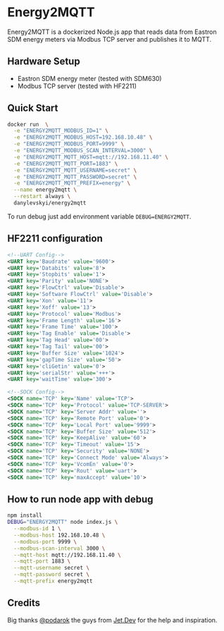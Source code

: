 # Energy2MQTT

Energy2MQTT is a dockerized Node.js app that reads data from Eastron SDM energy meters via Modbus TCP server and
publishes it to MQTT.

## Hardware Setup

- Eastron SDM energy meter (tested with SDM630)
- Modbus TCP server (tested with HF2211)

## Quick Start

```sh
docker run  \
  -e "ENERGY2MQTT_MODBUS_ID=1" \
  -e "ENERGY2MQTT_MODBUS_HOST=192.168.10.48" \
  -e "ENERGY2MQTT_MODBUS_PORT=9999" \
  -e "ENERGY2MQTT_MODBUS_SCAN_INTERVAL=3000" \
  -e "ENERGY2MQTT_MQTT_HOST=mqtt://192.168.11.40" \
  -e "ENERGY2MQTT_MQTT_PORT=1883" \
  -e "ENERGY2MQTT_MQTT_USERNAME=secret" \
  -e "ENERGY2MQTT_MQTT_PASSWORD=secret" \
  -e "ENERGY2MQTT_MQTT_PREFIX=energy" \
  --name energy2mqtt \
  --restart always \
  danylevskyi/energy2mqtt
```

To run debug just add environment variable `DEBUG=ENERGY2MQTT`.

## HF2211 configuration

```xml
<!--UART Config-->
<UART key='Baudrate' value='9600'>
<UART key='Databits' value='8'>
<UART key='Stopbits' value='1'>
<UART key='Parity' value='NONE'>
<UART key='FlowCtrl' value='Disable'>
<UART key='Software FlowCtrl' value='Disable'>
<UART key='Xon' value='11'>
<UART key='Xoff' value='13'>
<UART key='Protocol' value='Modbus'>
<UART key='Frame Length' value='16'>
<UART key='Frame Time' value='100'>
<UART key='Tag Enable' value='Disable'>
<UART key='Tag Head' value='00'>
<UART key='Tag Tail' value='00'>
<UART key='Buffer Size' value='1024'>
<UART key='gapTime Size' value='50'>
<UART key='cliGetin' value='0'>
<UART key='serialStr' value='+++'>
<UART key='waitTime' value='300'>
```

```xml
<!--SOCK Config-->
<SOCK name='TCP' key='Name' value='TCP'>
<SOCK name='TCP' key='Protocol' value='TCP-SERVER'>
<SOCK name='TCP' key='Server Addr' value=''>
<SOCK name='TCP' key='Remote Port' value='0'>
<SOCK name='TCP' key='Local Port' value='9999'>
<SOCK name='TCP' key='Buffer Size' value='512'>
<SOCK name='TCP' key='KeepAlive' value='60'>
<SOCK name='TCP' key='Timeout' value='15'>
<SOCK name='TCP' key='Security' value='NONE'>
<SOCK name='TCP' key='Connect Mode' value='Always'>
<SOCK name='TCP' key='VcomEn' value='0'>
<SOCK name='TCP' key='Rout' value='uart'>
<SOCK name='TCP' key='maxAccept' value='10'>
```

## How to run node app with debug

```sh
npm install
DEBUG="ENERGY2MQTT" node index.js \
  --modbus-id 1 \
  --modbus-host 192.168.10.48 \
  --modbus-port 9999 \
  --modbus-scan-interval 3000 \
  --mqtt-host mqtt://192.168.11.40 \
  --mqtt-port 1883 \
  --mqtt-username secret \
  --mqtt-password secret \
  --mqtt-prefix energy2mqtt
```

## Credits

Big thanks [@podarok](https://github.com/podarok) the guys from [Jet.Dev](https://jet.dev/) for the help and inspiration.
